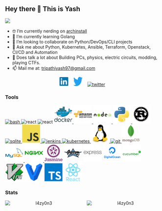 ## Hey there 👋 This is **Yash**

![](https://komarev.com/ghpvc/?username=l4zy0n3&label=VIEWS)

- 🤓 I’m currently nerding on [archinstall](https://github.com/archlinux/archinstall)
- 🌱 I’m currently learning Golang
- 🍻 I’m looking to collaborate on Python/DevOps/CLI projects
- 💬 Ask me about Python, Kubernetes, Ansible, Terraform, Openstack, CI/CD and Automation
- 🧛 Does talk a lot about Building PCs, physics, electric circuits, modding, playing CTFs.
- 📫 Mail me at: tripathiyash97@gmail.com

<p align="center">
<a href="https://www.linkedin.com/in/yash-tripathi-l4zy0n3"><img src="https://raw.githubusercontent.com/devicons/devicon/master/icons/linkedin/linkedin-original.svg" alt="linkedin" width="30" height="30"/></a>&nbsp;&nbsp;&nbsp;
<a href="https://twitter.com/th3_l4zy_0ne"><img src="https://raw.githubusercontent.com/devicons/devicon/master/icons/twitter/twitter-original.svg" alt="twitter" width="30" height="30"/></a>&nbsp;&nbsp;&nbsp;
<a href="https://tryhackme.com/p/l4zy"><img src="https://assets.tryhackme.com/img/logo/tryhackme_logo.png" alt="twitter" width="30" height="30"/></a>
</p>

### Tools

<p align="left"> 
  <a href="https://www.gnu.org/software/bash/" target="_blank"> <img src="https://www.vectorlogo.zone/logos/gnu_bash/gnu_bash-icon.svg" alt="bash" width="60" height="60"/> </a>
  <img src="https://upload.wikimedia.org/wikipedia/commons/2/24/Ansible_logo.svg" alt="react", width="60" height="60">
  <img src="https://user-images.githubusercontent.com/31406378/108641411-f9374f00-7496-11eb-82a7-0fa2a9cc5f93.png" alt="react", width="60" height="60">
  <a href="https://www.docker.com/" target="_blank"> <img src="https://raw.githubusercontent.com/devicons/devicon/master/icons/docker/docker-original-wordmark.svg" alt="docker" width="60" height="60"/> </a> 
  <a href="https://aws.amazon.com/" target="_blank"> <img src="https://raw.githubusercontent.com/devicons/devicon/master/icons/amazonwebservices/amazonwebservices-original-wordmark.svg" alt="html5" width="60" height="60"/> </a>
  <a href="https://nodejs.org" target="_blank"> <img src="https://raw.githubusercontent.com/devicons/devicon/master/icons/nodejs/nodejs-original-wordmark.svg" alt="nodejs" width="60" height="60"/> </a>
<a href="https://www.python.org" target="_blank"> <img src="https://raw.githubusercontent.com/devicons/devicon/master/icons/python/python-original.svg" alt="python" width="60" height="60"/> </a>
<a href="https://www.rust-lang.org" target="_blank"> <img src="https://raw.githubusercontent.com/devicons/devicon/master/icons/rust/rust-plain.svg" alt="rust" width="60" height="60"/> </a>
<a href="https://www.sqlite.org/" target="_blank"> <img src="https://www.vectorlogo.zone/logos/sqlite/sqlite-icon.svg" alt="sqlite" width="60" height="60"/> </a>
  <a href="https://developer.mozilla.org/en-US/docs/Web/JavaScript" target="_blank"> <img src="https://raw.githubusercontent.com/devicons/devicon/master/icons/javascript/javascript-original.svg" alt="javascript" width="60" height="60"/> </a> 
  <a href="https://www.jenkins.io" target="_blank"> <img src="https://www.vectorlogo.zone/logos/jenkins/jenkins-icon.svg" alt="jenkins" width="60" height="60"/> </a> 
  <a href="https://kubernetes.io" target="_blank"> <img src="https://www.vectorlogo.zone/logos/kubernetes/kubernetes-icon.svg" alt="kubernetes" width="60" height="60"/> </a> 
  <a href="https://www.linux.org/" target="_blank"> <img src="https://raw.githubusercontent.com/devicons/devicon/master/icons/linux/linux-original.svg" alt="linux" width="60" height="60"/> </a> 
  <a href="https://git-scm.com/" target="_blank"> <img src="https://www.vectorlogo.zone/logos/git-scm/git-scm-icon.svg" alt="git" width="60" height="60"/> </a>
  <a href="https://www.mongodb.com/" target="_blank"> <img src="https://raw.githubusercontent.com/devicons/devicon/master/icons/mongodb/mongodb-original-wordmark.svg" alt="mongo" width="60" height="60"/> </a> 
<a href="https://www.mysql.com/" target="_blank"> <img src="https://raw.githubusercontent.com/devicons/devicon/master/icons/mysql/mysql-original-wordmark.svg" alt="mysql" width="60" height="60"/> </a>
<a href="https://www.nginx.com" target="_blank"> <img src="https://raw.githubusercontent.com/devicons/devicon/master/icons/nginx/nginx-original.svg" alt="nginx" width="60" height="60"/> </a>
<img src="https://raw.githubusercontent.com/devicons/devicon/master/icons/jasmine/jasmine-plain-wordmark.svg" alt="react", width="60" height="60">
<img src="https://raw.githubusercontent.com/devicons/devicon/master/icons/groovy/groovy-original.svg" alt="react", width="60" height="60">
<img src="https://raw.githubusercontent.com/devicons/devicon/master/icons/express/express-original-wordmark.svg" alt="react", width="60" height="60">
<img src="https://raw.githubusercontent.com/devicons/devicon/master/icons/digitalocean/digitalocean-original-wordmark.svg" alt="react", width="60" height="60">
<img src="https://raw.githubusercontent.com/devicons/devicon/master/icons/cucumber/cucumber-plain-wordmark.svg" alt="react", width="60" height="60">
<img src="https://raw.githubusercontent.com/devicons/devicon/master/icons/vim/vim-original.svg" alt="react", width="60" height="60">
<img src="https://raw.githubusercontent.com/devicons/devicon/master/icons/vagrant/vagrant-original.svg" alt="react", width="60" height="60">
<img src="https://raw.githubusercontent.com/devicons/devicon/master/icons/typescript/typescript-original.svg" alt="react", width="60" height="60">
<img src="https://raw.githubusercontent.com/devicons/devicon/master/icons/react/react-original-wordmark.svg" alt="react", width="60" height="60">
</p>

### Stats
<p align="center" width="100%">
<img align="left" src="https://github-readme-stats.vercel.app/api?username=l4zy0n3&show_icons=true&locale=en&theme=radical" alt="l4zy0n3" width="47%"/>
<img align="right" src="https://github-readme-streak-stats.herokuapp.com/?user=l4zy0n3&theme=radical" alt="l4zy0n3" width="47%"/>
</p>
